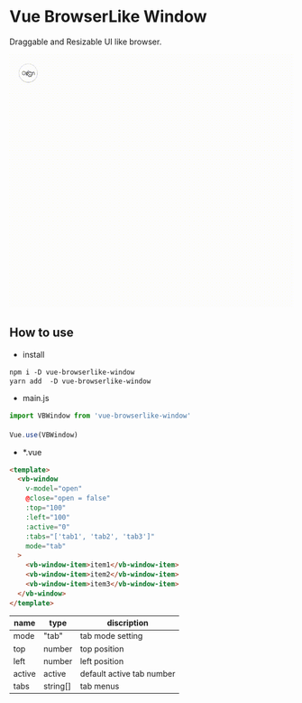 # Vue BrowserLike Window
Draggable and Resizable UI like browser.

![demo](./demo.gif "vue-browserlike-window")

## How to use

- install
```
npm i -D vue-browserlike-window
yarn add  -D vue-browserlike-window
```

- main.js
```javascript
import VBWindow from 'vue-browserlike-window'

Vue.use(VBWindow)
```
- *.vue
```html
<template>
  <vb-window
    v-model="open"
    @close="open = false"
    :top="100"
    :left="100"
    :active="0"
    :tabs="['tab1', 'tab2', 'tab3']"
    mode="tab"
  >
    <vb-window-item>item1</vb-window-item>
    <vb-window-item>item2</vb-window-item>
    <vb-window-item>item3</vb-window-item>
  </vb-window>
</template>
```
| name | type | discription |
---|---|----
| mode | "tab" | tab mode setting |
| top | number |top position |
| left | number | left position |
| active | active | default active tab number |
| tabs | string[] | tab menus |
